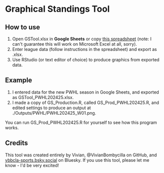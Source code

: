 # Graphical Standings Tool

## How to use

1. Open GSTool.xlsx in **Google Sheets** or copy [this spreadsheet](https://docs.google.com/spreadsheets/d/1I9_BK0mRxmFbrwqNiVRuNp9YkeES9nu_ODH-BhTA8sc/copy) (note: I can't guarantee this will work on Microsoft Excel at all, sorry).
2. Enter league data (follow instructions in the spreadsheet) and export as .xlsx.
3. Use RStudio (or text editor of choice) to produce graphics from exported data.

## Example
1. I entered data for the new PWHL season in Google Sheets, and exported as GSTool_PWHL202425.xlsx.
2. I made a copy of GS_Production.R, called GS_Prod_PWHL202425.R, and edited settings to produce an output at ./Outputs/PWHL/PWHL202425_W01.png.

You can run GS_Prod_PWHL202425.R for yourself to see how this program works.

## Credits
This tool was created entirely by Vivian, @VivianBombycilla on GitHub, and [vbbcla-sports.bsky.social](https://vbbcla-sports.bsky.social) on Bluesky. If you use this tool, please let me know - I'd be very excited!

